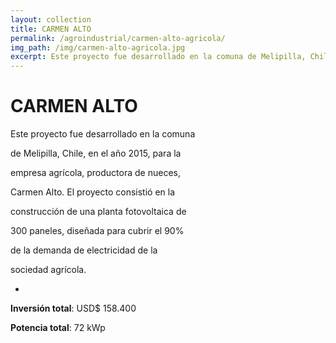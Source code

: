 ```yaml
---
layout: collection
title: CARMEN ALTO
permalink: /agroindustrial/carmen-alto-agricola/
img_path: /img/carmen-alto-agricola.jpg
excerpt: Este proyecto fue desarrollado en la comuna de Melipilla, Chile, en el año 2015, para la empresa agrícola, productora de nueces, Carmen Alto.
---
```



# CARMEN ALTO
Este proyecto fue desarrollado en la comuna

de Melipilla, Chile, en el año 2015, para la

empresa agrícola, productora de nueces,

Carmen Alto. El proyecto consistió en la

construcción de una planta fotovoltaica de

300 paneles, diseñada para cubrir el 90%

de la demanda de electricidad de la

sociedad agrícola.

-

**Inversión total**: USD$ 158.400

**Potencia total**: 72 kWp
